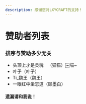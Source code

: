 ```yaml
---
description: 感谢您对LXYCRAFT的支持！
---
```


# 赞助者列表

### 排序与赞助多少无关

* 头顶上才是灵魂ᅠ⁧\~喵⁧￼（猫猫）
* 叶子（叶子）
* Ti\_魏王（魏王）
* 一眼红中坐忘道（顾墨白）

#### 遗漏请和我说！
